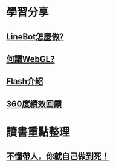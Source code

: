 # 學習分享

## [LineBot怎麼做?](line_bot/README.md)
## [何謂WebGL?](webgl/README.md)
## [Flash介紹](flash/README.md)
## [360度績效回饋](360-degree-feedback/README.md)

# 讀書重點整理
## [不懂帶人，你就自己做到死！](book/不懂帶人，你就自己做到死！/READEMD.md)
